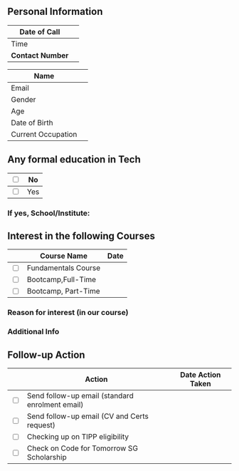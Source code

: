 
## Personal Information
| Date of Call       |     |
| ------------------ | --- |
| Time               |     |
| **Contact Number** |     |

| Name               |     |
| ------------------ | --- |
| Email              |     |
| Gender             |     |
| Age                |     |
| Date of Birth      |     |
| Current Occupation |     |
## Any formal education in Tech
| <input type="checkbox" /> | No  |
| ------------------------- | --- |
| <input type="checkbox" /> | Yes |
### If yes, School/Institute: 


## Interest in the following Courses
|                            | Course Name         | Date |
| -------------------------- | ------------------- | ---- |
| <input type="checkbox"  /> | Fundamentals Course |      |
| <input type="checkbox" />  | Bootcamp,Full-Time  |      |
| <input type="checkbox" />  | Bootcamp, Part-Time |      |
### Reason for interest (in our course)

### Additional Info


## Follow-up Action
|                            | Action                                          | Date Action Taken |
| -------------------------- | ----------------------------------------------- | ----------------- |
| <input type="checkbox"  /> | Send follow-up email (standard enrolment email) |                   |
| <input type="checkbox" />  | Send follow-up email (CV and Certs request)     |                   |
| <input type="checkbox" />  | Checking up on TIPP eligibility                 |                   |
| <input type="checkbox" />  | Check on Code for Tomorrow SG Scholarship       |                   |





